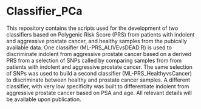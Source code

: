 # Classifier_PCa

This repository contains the scripts used for the development of two classifiers based on Polygenic Risk Score (PRS) from patients with indolent and aggressive prostate cancer, and healthy samples from the pubically available data. One classifier (ML-PRS_ALIVEvsDEAD.R) is used to discriminate indolent from aggressive prostate cancer based on a derived PRS from a selection of SNPs called by comparing samples from from patients with indolent and aggressive prostate cancer. The same selection of SNPs was used to build a second classifier (ML-PRS_HealthyvsCancer) to discriminate between healthy and prostate cancer samples. A different classifier, with very low specificity was built to differentiate indolent from aggressive prostate cancer based on PSA and age. All relevant details will be available upon publication.
